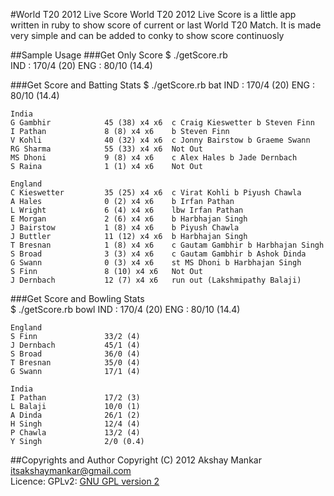 #World T20 2012 Live Score
World T20 2012 Live Score is a little app written in ruby to show score of current or last World T20 Match.
It is made very simple and can be added to conky to show score continuosly

##Sample Usage
###Get Only Score
    $ ./getScore.rb  
    IND : 170/4 (20)
    ENG : 80/10 (14.4)
    
###Get Score and Batting Stats
    $ ./getScore.rb bat
    IND : 170/4 (20)
    ENG : 80/10 (14.4)


    India
    G Gambhir            45 (38) x4 x6	c Craig Kieswetter b Steven Finn
    I Pathan             8 (8) x4 x6	b Steven Finn
    V Kohli              40 (32) x4 x6	c Jonny Bairstow b Graeme Swann
    RG Sharma            55 (33) x4 x6	Not Out
    MS Dhoni             9 (8) x4 x6	c Alex Hales b Jade Dernbach
    S Raina              1 (1) x4 x6	Not Out

    England
    C Kieswetter         35 (25) x4 x6	c Virat Kohli b Piyush Chawla
    A Hales              0 (2) x4 x6	b Irfan Pathan
    L Wright             6 (4) x4 x6	lbw Irfan Pathan
    E Morgan             2 (6) x4 x6	b Harbhajan Singh
    J Bairstow           1 (8) x4 x6	b Piyush Chawla
    J Buttler            11 (12) x4 x6	b Harbhajan Singh
    T Bresnan            1 (8) x4 x6	c Gautam Gambhir b Harbhajan Singh
    S Broad              3 (3) x4 x6	c Gautam Gambhir b Ashok Dinda
    G Swann              0 (3) x4 x6	st MS Dhoni b Harbhajan Singh
    S Finn               8 (10) x4 x6	Not Out
    J Dernbach           12 (7) x4 x6	run out (Lakshmipathy Balaji)
    
###Get Score and Bowling Stats    
    $ ./getScore.rb bowl
    IND : 170/4 (20)
    ENG : 80/10 (14.4)


    England
    S Finn               33/2 (4)
    J Dernbach           45/1 (4)
    S Broad              36/0 (4)
    T Bresnan            35/0 (4)
    G Swann              17/1 (4)

    India
    I Pathan             17/2 (3)
    L Balaji             10/0 (1)
    A Dinda              26/1 (2)
    H Singh              12/4 (4)
    P Chawla             13/2 (4)
    Y Singh              2/0 (0.4)

##Copyrights and Author
Copyright (C) 2012 Akshay Mankar <itsakshaymankar@gmail.com>  
Licence: GPLv2: [GNU GPL version 2](http://gnu.org/licenses/gpl2.html)

